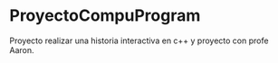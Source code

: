 # ProyectoCompuProgram
Proyecto realizar una historia interactiva en c++ y proyecto con profe Aaron.
